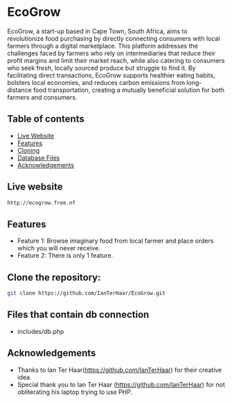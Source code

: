 # EcoGrow

EcoGrow, a start-up based in Cape Town, South Africa, aims to revolutionize food purchasing by directly connecting consumers with local farmers through a digital marketplace. This platform addresses the challenges faced by farmers who rely on intermediaries that reduce their profit margins and limit their market reach, while also catering to consumers who seek fresh, locally sourced produce but struggle to find it. By facilitating direct transactions, EcoGrow supports healthier eating habits, bolsters local economies, and reduces carbon emissions from long-distance food transportation, creating a mutually beneficial solution for both farmers and consumers.

## Table of contents
- [Live Website](#live-website)
- [Features](#features)
- [Cloning](#clone-the-repository)
- [Database Files](#files-that-contain-db-connection)
- [Acknowledgements](#acknowledgements)

## Live website
```bash
http://ecogrow.free.nf
```

## Features
- Feature 1: Browse imaginary food from local farmer and place orders which you will never receive.
- Feature 2: There is only 1 feature.

## Clone the repository:
```bash
git clone https://github.com/IanTerHaar/EcoGrow.git
```
## Files that contain db connection
* includes/db.php

## Acknowledgements
- Thanks to Ian Ter Haar(https://github.com/IanTerHaar) for their creative idea.
- Special thank you to Ian Ter Haar (https://github.com/IanTerHaar) for not obliterating his laptop trying to use PHP.
